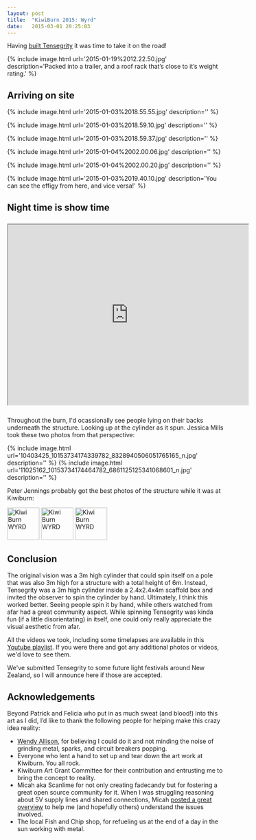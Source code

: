 ```yaml
---
layout: post
title:  "KiwiBurn 2015: Wyrd"
date:   2015-03-01 20:25:03
---
```


Having [built Tensegrity]({{site.baseurl}}/) it was time to
take it on the road!

{% include image.html url='2015-01-19%2012.22.50.jpg' description='Packed into a trailer, and a roof rack that’s close to it’s weight rating.' %}

## Arriving on site

{% include image.html url='2015-01-03%2018.55.55.jpg' description='' %}

{% include image.html url='2015-01-03%2018.59.10.jpg' description='' %}

{% include image.html url='2015-01-03%2018.59.37.jpg' description='' %}

{% include image.html url='2015-01-04%2002.00.06.jpg' description='' %}

{% include image.html url='2015-01-04%2002.00.20.jpg' description='' %}

{% include image.html url='2015-01-03%2019.40.10.jpg' description='You can see the effigy from here, and vice versa!' %}

## Night time is show time

<iframe style="display: block; margin: 25px auto 25px auto;" width="560" height="420" allowfullscreen="allowfullscreen" src="http://www.youtube.com/embed/rc7HvZSxNMo"> </iframe>

Throughout the burn, I'd ocassionally see people lying on their backs underneath the structure. Looking up at the cylinder as it spun. Jessica Mills took these two photos from that perspective:

{% include image.html url='10403425_10153734174339782_8328940506051765165_n.jpg' description='' %}
{% include image.html url='11025162_10153734174464782_6861125125341068601_n.jpg' description='' %}

Peter Jennings probably got the best photos of the structure while it was at
Kiwiburn:

<a href="https://www.flickr.com/photos/80568331@N04/16184198430" title="Kiwi Burn WYRD by Peter Jennings, on Flickr"><img src="https://farm8.staticflickr.com/7369/16184198430_fd06f10bed_s.jpg" width="75" height="75" alt="Kiwi Burn WYRD"></a> <a href="https://www.flickr.com/photos/80568331@N04/15749144964" title="Kiwi Burn WYRD by Peter Jennings, on Flickr"><img src="https://farm8.staticflickr.com/7299/15749144964_bdd71ff616_s.jpg" width="75" height="75" alt="Kiwi Burn WYRD"></a> <a href="https://www.flickr.com/photos/80568331@N04/16371577095" title="Kiwi Burn WYRD by Peter Jennings, on Flickr"><img src="https://farm8.staticflickr.com/7445/16371577095_ac84aef515_s.jpg" width="75" height="75" alt="Kiwi Burn WYRD"></a>

## Conclusion

The original vision was a 3m high cylinder that could spin itself on a pole that was also 3m high for a structure with a total height of 6m. Instead, Tensegrity was a 3m high cylinder inside a 2.4x2.4x4m scaffold box and invited the observer to spin the cylinder by hand. Ultimately, I think this worked better. Seeing people spin it by hand, while others watched from afar had a great community aspect. While spinning Tensegrity was kinda fun (if a little disorientating) in itself, one could only really appreciate the visual aesthetic from afar.

All the videos we took, including some timelapses are available in this <a href="https://www.youtube.com/playlist?list=PLRbkixbU0Njz_jmT5p5If9KAZ3-cTVpu9">Youtube playlist</a>. If you were there and got any additional photos or videos, we'd love to see them.

We've submitted Tensegrity to some future light festivals around New Zealand, so I will announce here if those are accepted.

## Acknowledgements

Beyond Patrick and Felicia who put in as much sweat (and blood!) into this art as I did, I’d like to thank the following people for helping make this crazy idea reality:

- [Wendy Allison](http://tatjna.com/), for believing I could do it and not minding the noise of grinding metal, sparks, and circuit breakers popping.
- Everyone who lent a hand to set up and tear down the art work at Kiwiburn. You all rock.
- Kiwiburn Art Grant Committee for their contribution and entrusting me to bring the concept to reality.
- Micah aka Scanlime for not only creating fadecandy but for fostering a great open
  source community for it. When I was struggling reasoning about 5V supply lines and
  shared connections, Micah <a href="https://groups.google.com/d/topic/fadecandy/7gaWM-dFRRE/discussion">posted a great overview</a> to help me (and hopefully
  others) understand the issues involved.
- The local Fish and Chip shop, for refueling us at the end of a day in the sun working with metal.
